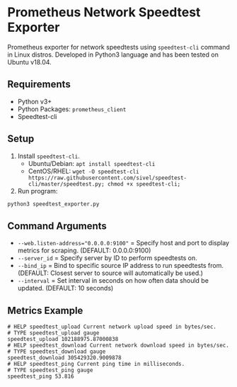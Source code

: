 # Prometheus Network Speedtest Exporter
Prometheus exporter for network speedtests using `speedtest-cli` command in Linux distros. Developed in Python3 language and has been tested on Ubuntu v18.04.

## Requirements
* Python v3+
* Python Packages: `prometheus_client`
* Speedtest-cli

## Setup
1. Install `speedtest-cli`.
    * Ubuntu/Debian: `apt install speedtest-cli`
    * CentOS/RHEL: `wget -O speedtest-cli https://raw.githubusercontent.com/sivel/speedtest-cli/master/speedtest.py; chmod +x speedtest-cli;`
2. Run program:
```py
python3 speedtest_exporter.py
```

## Command Arguments
* `--web.listen-address="0.0.0.0:9100"` = Specify host and port to display metrics for scraping. (DEFAULT: 0.0.0.0:9100)
* `--server_id` = Specify server by ID to perform speedtests on.
* `--bind_ip` = Bind to specific source IP address to run speedtests from. (DEFAULT: Closest server to source will automatically be used.)
* `--interval` = Set interval in seconds on how often data should be updated. (DEFAULT: 10 seconds)

## Metrics Example
```
# HELP speedtest_upload Current network upload speed in bytes/sec.
# TYPE speedtest_upload gauge
speedtest_upload 102188975.87000838
# HELP speedtest_download Current network download speed in bytes/sec.
# TYPE speedtest_download gauge
speedtest_download 305429320.9009878
# HELP speedtest_ping Current ping time in milliseconds.
# TYPE speedtest_ping gauge
speedtest_ping 53.816
```